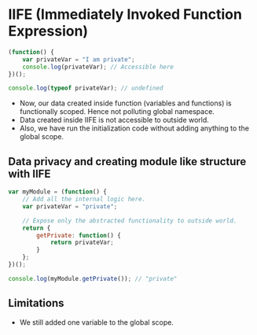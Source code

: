 # IIFE (Immediately Invoked Function Expression)

``` javascript
(function() {
    var privateVar = "I am private";
    console.log(privateVar); // Accessible here
})();

console.log(typeof privateVar); // undefined
```

- Now, our data created inside function (variables and functions) is functionally scoped. Hence not polluting global namespace.
- Data created inside IIFE is not accessible to outside world.
- Also, we have run the initialization code without adding anything to the global scope.

## Data privacy and creating module like structure with IIFE

``` javascript
var myModule = (function() {
    // Add all the internal logic here.
    var privateVar = "private";

    // Expose only the abstracted functionality to outside world.
    return {
        getPrivate: function() {
            return privateVar;
        }
    };
})();

console.log(myModule.getPrivate()); // "private"
```

## Limitations

- We still added one variable to the global scope.
